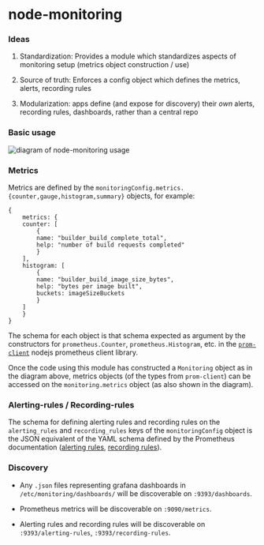 node-monitoring
===

### Ideas

1. Standardization: Provides a module which standardizes aspects of monitoring setup (metrics object construction / use)

2. Source of truth: Enforces a config object which defines the metrics, alerts, recording rules

3. Modularization: apps define (and expose for discovery) their *own* alerts, recording rules, dashboards, rather than a central repo

### Basic usage

![diagram of node-monitoring usage](https://docs.google.com/drawings/d/e/2PACX-1vQ4hqdIU7mpEvMnukgKqFdCqaacOodd-z0jLJgCDOvUqEejZ4lG2SOKVH3fLlHOu3sWS-6Fs6Q-GC13/pub?w=841&amp;h=609)

### Metrics

Metrics are defined by the `monitoringConfig.metrics.{counter,gauge,histogram,summary}` objects, for example:

```
{
    metrics: {
	counter: [
	    {
	    name: "builder_build_complete_total",
	    help: "number of build requests completed"
	    }
	],
	histogram: [
	    {
	    name: "builder_build_image_size_bytes",
	    help: "bytes per image built",
	    buckets: imageSizeBuckets
	    }
	]
    }
}
```

The schema for each object is that schema expected as argument by the constructors for `prometheus.Counter`, `prometheus.Histogram`, etc. in the [`prom-client`](https://github.com/siimon/prom-client) nodejs prometheus client library.

Once the code using this module has constructed a `Monitoring` object as in the diagram above, metrics objects (of the types from `prom-client`) can be accessed on the `monitoring.metrics` object (as also shown in the diagram).

### Alerting-rules / Recording-rules

The schema for defining alerting rules and recording rules on the `alerting_rules` and `recording_rules` keys of the `monitoringConfig` object is the JSON equivalent of the YAML schema defined by the Prometheus documentation ([alerting rules](https://prometheus.io/docs/prometheus/latest/configuration/alerting_rules/), [recording rules](https://prometheus.io/docs/prometheus/latest/configuration/recording_rules/)).

### Discovery

- Any `.json` files representing grafana dashboards in `/etc/monitoring/dashboards/` will be discoverable on `:9393/dashboards`.

- Prometheus metrics will be discoverable on `:9090/metrics`.

- Alerting rules and recording rules will be discoverable on `:9393/alerting-rules`, `:9393/recording-rules`.
